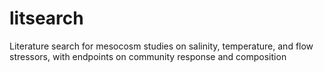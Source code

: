 # litsearch
Literature search for mesocosm studies on salinity, temperature, and flow stressors, with endpoints on community response and composition 
